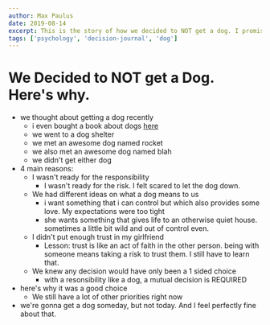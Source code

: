 ```yaml
---
author: Max Paulus
date: 2019-08-14
excerpt: This is the story of how we decided to NOT get a dog. I promise we had a good reason and there's a lot to learn from the series of decision we made.
tags: ['psychology', 'decision-journal', 'dog']
---
```


# We Decided to NOT get a Dog. Here's why.

- we thought about getting a dog recently
  - i even bought a book about dogs [here](https://www.amazon.com/Zak-Georges-Dog-Training-Revolution/dp/1607748916/ref=sr_1_1?keywords=zak+dog+book&qid=1565848615&s=gateway&sr=8-1)
  - we went to a dog shelter
  - we met an awesome dog named rocket
  - we also met an awesome dog named blah
  - we didn't get either dog
- 4 main reasons:
  - I wasn't ready for the responsibility
    - I wasn't ready for the risk. I felt scared to let the dog down. 
  - We had different ideas on what a dog means to us
    - i want something that i can control but which also provides some love. My expectations were too tight
    - she wants something that gives life to an otherwise quiet house. sometimes a little bit wild and out of control even.
  - I didn't put enough trust in my girlfriend
    - Lesson: trust is like an act of faith in the other person. being with someone means taking a risk to trust them. I still have to learn that.
  - We knew any decision would have only been a 1 sided choice
    - with a resonsibility like a dog, a mutual decision is REQUIRED
- here's why it was a good choice
  - We still have a lot of other priorities right now
- we're gonna get a dog someday, but not today. And I feel perfectly fine about that.